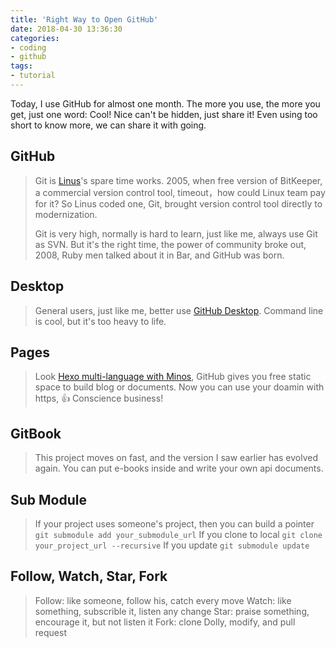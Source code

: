 ```yaml
---
title: 'Right Way to Open GitHub'
date: 2018-04-30 13:36:30
categories:
- coding
- github
tags:
- tutorial
---
```

Today, I use GitHub for almost one month. The more you use, the more you get, just one word: Cool! Nice can't be hidden, just share it! Even using too short to know more, we can share it with going.

<!--more-->

## GitHub
> Git is [Linus](https://en.wikipedia.org/wiki/Linus_Torvalds)'s spare time works. 2005, when free version of BitKeeper, a commercial version control tool, timeout，how could Linux team pay for it? So Linus coded one, Git, brought version control tool directly to modernization.
> 
> Git is very high, normally is hard to learn, just like me, always use Git as SVN. But it's the right time, the power of community broke out, 2008, Ruby men talked about it in Bar, and  GitHub was born.

## Desktop
> General users, just like me, better use [GitHub Desktop](https://desktop.github.com/). Command line is cool, but it's too heavy to life.

## Pages
> Look [Hexo multi-language with Minos](/hexo-minos-multi-language/), GitHub gives you free static space to build blog or documents.
Now you can use your doamin with https, 👍
Conscience business!

## GitBook
> This project moves on fast, and the version I saw earlier has evolved again.
You can put e-books inside and write your own api documents.

## Sub Module
> If your project uses someone's project, then you can build a pointer
> `git submodule add your_submodule_url`
> If you clone to local
> `git clone your_project_url --recursive`
> If you update
> `git submodule update`

## Follow, Watch, Star, Fork
> Follow: like someone, follow his, catch every move
> Watch: like something, subscrible it, listen any change
> Star: praise something, encourage it, but not listen it
> Fork: clone Dolly, modify, and pull request